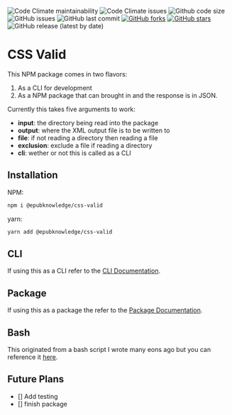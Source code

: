 ![Code Climate maintainability](https://img.shields.io/codeclimate/maintainability/epubknowledge/css-valid) ![Code Climate issues](https://img.shields.io/codeclimate/issues/epubknowledge/css-valid) ![Github code size](https://img.shields.io/github/languages/code-size/epubknowledge/css-valid) ![GitHub issues](https://img.shields.io/github/issues/epubknowledge/css-valid) ![GitHub last commit](https://img.shields.io/github/last-commit/epubknowledge/css-valid) [![GitHub forks](https://img.shields.io/github/forks/epubknowledge/css-valid)](https://github.com/epubknowledge/css-valid/network) [![GitHub stars](https://img.shields.io/github/stars/epubknowledge/css-valid)](https://github.com/epubknowledge/css-valid/stargazers) ![GitHub release (latest by date)](https://img.shields.io/github/v/release/epubknowledge/css-valid)

# CSS Valid

This NPM package comes in two flavors:

1. As a CLI for development
2. As a NPM package that can brought in and the response is in JSON.

Currently this takes five arguments to work:

- **input**: the directory being read into the package
- **output**: where the XML output file is to be written to
- **file**: if not reading a directory then reading a file
- **exclusion**: exclude a file if reading a directory
- **cli**: wether or not this is called as a CLI

## Installation

NPM:

```bash
npm i @epubknowledge/css-valid
```

yarn:

```bash
yarn add @epubknowledge/css-valid
```

## CLI

If using this as a CLI refer to the [CLI Documentation](./cli.md).

## Package

If using this as a package the refer to the [Package Documentation](./package.md).

## Bash

This originated from a bash script I wrote many eons ago but you can reference it [here](./bash/cssvalid.sh).

## Future Plans

- [] Add testing
- [] finish package
